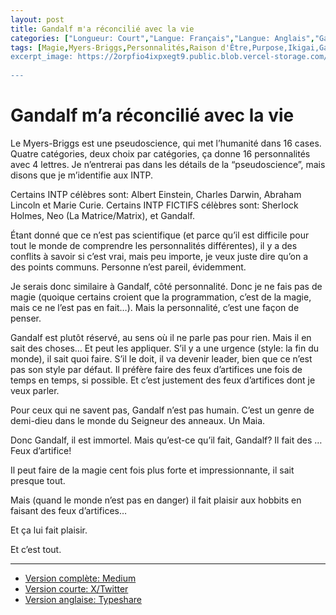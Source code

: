 ```yaml
---
layout: post
title: Gandalf m'a réconcilié avec la vie
categories: ["Longueur: Court","Langue: Français","Langue: Anglais","Gamsblurb"]
tags: [Magie,Myers-Briggs,Personnalités,Raison d'Être,Purpose,Ikigai,Gamsblurb]
excerpt_image: https://2orpfio4ixpxegt9.public.blob.vercel-storage.com/blogPost/cm0cfphhf00lmlb0c67d036e8/preview-image-ZbYl0a55qAyhUN6BCOXlZ5YP58hVhB.jfif
  
---
```


# Gandalf m’a réconcilié avec la vie

Le Myers-Briggs est une pseudoscience, qui met l’humanité dans 16 cases. Quatre catégories, deux choix par catégories, ça donne 16 personnalités avec 4 lettres. Je n’entrerai pas dans les détails de la “pseudoscience”, mais disons que je m’identifie aux INTP.

Certains INTP célèbres sont: Albert Einstein, Charles Darwin, Abraham Lincoln et Marie Curie. Certains INTP FICTIFS célèbres sont: Sherlock Holmes, Neo (La Matrice/Matrix), et Gandalf.

Étant donné que ce n’est pas scientifique (et parce qu’il est difficile pour tout le monde de comprendre les personnalités différentes), il y a des conflits à savoir si c’est vrai, mais peu importe, je veux juste dire qu’on a des points communs. Personne n’est pareil, évidemment.

Je serais donc similaire à Gandalf, côté personnalité. Donc je ne fais pas de magie (quoique certains croient que la programmation, c’est de la magie, mais ce ne l’est pas en fait…). Mais la personnalité, c’est une façon de penser.

Gandalf est plutôt réservé, au sens où il ne parle pas pour rien. Mais il en sait des choses­… Et peut les appliquer. S’il y a une urgence (style: la fin du monde), il sait quoi faire. S’il le doit, il va devenir leader, bien que ce n’est pas son style par défaut. Il préfère faire des feux d’artifices une fois de temps en temps, si possible. Et c’est justement des feux d’artifices dont je veux parler.

Pour ceux qui ne savent pas, Gandalf n’est pas humain. C’est un genre de demi-dieu dans le monde du Seigneur des anneaux. Un Maia.

Donc Gandalf, il est immortel. Mais qu’est-ce qu’il fait, Gandalf? Il fait des … Feux d’artifice!

Il peut faire de la magie cent fois plus forte et impressionnante, il sait presque tout.

Mais (quand le monde n’est pas en danger) il fait plaisir aux hobbits en faisant des feux d’artifices…

Et ça lui fait plaisir.

Et c’est tout.

---

- [Version complète: Medium](https://medium.com/@martin.gamsby/gandalf-ma-r%C3%A9concili%C3%A9-avec-la-vie-4e629cf3f8a7)
- [Version courte: X/Twitter](https://x.com/MartinGamsby/status/1828416284746191223)
- [Version anglaise: Typeshare](https://typeshare.co/martingamsby/posts/gandalf-reconciled-me-with-life)

